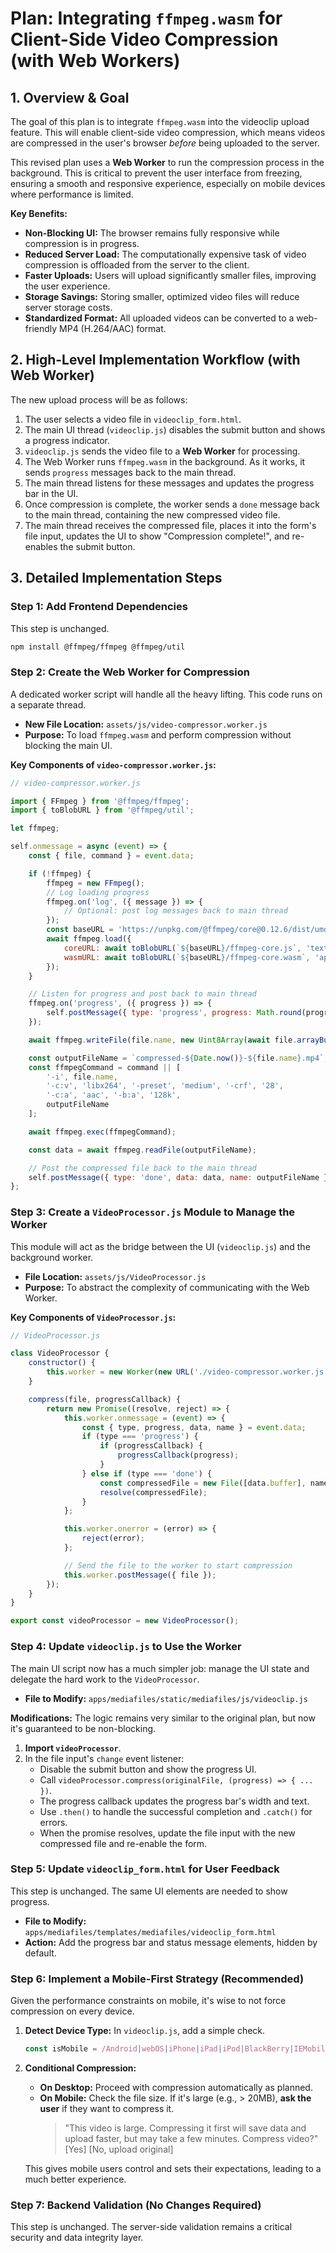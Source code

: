 # Plan: Integrating `ffmpeg.wasm` for Client-Side Video Compression (with Web Workers)

## 1. Overview & Goal

The goal of this plan is to integrate `ffmpeg.wasm` into the videoclip upload feature. This will enable client-side video compression, which means videos are compressed in the user's browser *before* being uploaded to the server.

This revised plan uses a **Web Worker** to run the compression process in the background. This is critical to prevent the user interface from freezing, ensuring a smooth and responsive experience, especially on mobile devices where performance is limited.

**Key Benefits:**
*   **Non-Blocking UI:** The browser remains fully responsive while compression is in progress.
*   **Reduced Server Load:** The computationally expensive task of video compression is offloaded from the server to the client.
*   **Faster Uploads:** Users will upload significantly smaller files, improving the user experience.
*   **Storage Savings:** Storing smaller, optimized video files will reduce server storage costs.
*   **Standardized Format:** All uploaded videos can be converted to a web-friendly MP4 (H.264/AAC) format.

## 2. High-Level Implementation Workflow (with Web Worker)

The new upload process will be as follows:

1.  The user selects a video file in `videoclip_form.html`.
2.  The main UI thread (`videoclip.js`) disables the submit button and shows a progress indicator.
3.  `videoclip.js` sends the video file to a **Web Worker** for processing.
4.  The Web Worker runs `ffmpeg.wasm` in the background. As it works, it sends `progress` messages back to the main thread.
5.  The main thread listens for these messages and updates the progress bar in the UI.
6.  Once compression is complete, the worker sends a `done` message back to the main thread, containing the new compressed video file.
7.  The main thread receives the compressed file, places it into the form's file input, updates the UI to show "Compression complete!", and re-enables the submit button.

## 3. Detailed Implementation Steps

### Step 1: Add Frontend Dependencies

This step is unchanged.

```bash
npm install @ffmpeg/ffmpeg @ffmpeg/util
```

### Step 2: Create the Web Worker for Compression

A dedicated worker script will handle all the heavy lifting. This code runs on a separate thread.

*   **New File Location:** `assets/js/video-compressor.worker.js`
*   **Purpose:** To load `ffmpeg.wasm` and perform compression without blocking the main UI.

**Key Components of `video-compressor.worker.js`:**
```javascript
// video-compressor.worker.js

import { FFmpeg } from '@ffmpeg/ffmpeg';
import { toBlobURL } from '@ffmpeg/util';

let ffmpeg;

self.onmessage = async (event) => {
    const { file, command } = event.data;

    if (!ffmpeg) {
        ffmpeg = new FFmpeg();
        // Log loading progress
        ffmpeg.on('log', ({ message }) => {
            // Optional: post log messages back to main thread
        });
        const baseURL = 'https://unpkg.com/@ffmpeg/core@0.12.6/dist/umd';
        await ffmpeg.load({
            coreURL: await toBlobURL(`${baseURL}/ffmpeg-core.js`, 'text/javascript'),
            wasmURL: await toBlobURL(`${baseURL}/ffmpeg-core.wasm`, 'application/wasm'),
        });
    }

    // Listen for progress and post back to main thread
    ffmpeg.on('progress', ({ progress }) => {
        self.postMessage({ type: 'progress', progress: Math.round(progress * 100) });
    });

    await ffmpeg.writeFile(file.name, new Uint8Array(await file.arrayBuffer()));

    const outputFileName = `compressed-${Date.now()}-${file.name}.mp4`;
    const ffmpegCommand = command || [
        '-i', file.name,
        '-c:v', 'libx264', '-preset', 'medium', '-crf', '28',
        '-c:a', 'aac', '-b:a', '128k',
        outputFileName
    ];

    await ffmpeg.exec(ffmpegCommand);

    const data = await ffmpeg.readFile(outputFileName);

    // Post the compressed file back to the main thread
    self.postMessage({ type: 'done', data: data, name: outputFileName });
};
```

### Step 3: Create a `VideoProcessor.js` Module to Manage the Worker

This module will act as the bridge between the UI (`videoclip.js`) and the background worker.

*   **File Location:** `assets/js/VideoProcessor.js`
*   **Purpose:** To abstract the complexity of communicating with the Web Worker.

**Key Components of `VideoProcessor.js`:**
```javascript
// VideoProcessor.js

class VideoProcessor {
    constructor() {
        this.worker = new Worker(new URL('./video-compressor.worker.js', import.meta.url));
    }

    compress(file, progressCallback) {
        return new Promise((resolve, reject) => {
            this.worker.onmessage = (event) => {
                const { type, progress, data, name } = event.data;
                if (type === 'progress') {
                    if (progressCallback) {
                        progressCallback(progress);
                    }
                } else if (type === 'done') {
                    const compressedFile = new File([data.buffer], name, { type: 'video/mp4' });
                    resolve(compressedFile);
                }
            };

            this.worker.onerror = (error) => {
                reject(error);
            };

            // Send the file to the worker to start compression
            this.worker.postMessage({ file });
        });
    }
}

export const videoProcessor = new VideoProcessor();
```

### Step 4: Update `videoclip.js` to Use the Worker

The main UI script now has a much simpler job: manage the UI state and delegate the hard work to the `VideoProcessor`.

*   **File to Modify:** `apps/mediafiles/static/mediafiles/js/videoclip.js`

**Modifications:**
The logic remains very similar to the original plan, but now it's guaranteed to be non-blocking.

1.  **Import `videoProcessor`**.
2.  In the file input's `change` event listener:
    *   Disable the submit button and show the progress UI.
    *   Call `videoProcessor.compress(originalFile, (progress) => { ... })`.
    *   The progress callback updates the progress bar's width and text.
    *   Use `.then()` to handle the successful completion and `.catch()` for errors.
    *   When the promise resolves, update the file input with the new compressed file and re-enable the form.

### Step 5: Update `videoclip_form.html` for User Feedback

This step is unchanged. The same UI elements are needed to show progress.

*   **File to Modify:** `apps/mediafiles/templates/mediafiles/videoclip_form.html`
*   **Action:** Add the progress bar and status message elements, hidden by default.

### Step 6: Implement a Mobile-First Strategy (Recommended)

Given the performance constraints on mobile, it's wise to not force compression on every device.

1.  **Detect Device Type:** In `videoclip.js`, add a simple check.
    ```javascript
    const isMobile = /Android|webOS|iPhone|iPad|iPod|BlackBerry|IEMobile|Opera Mini/i.test(navigator.userAgent);
    ```
2.  **Conditional Compression:**
    *   **On Desktop:** Proceed with compression automatically as planned.
    *   **On Mobile:** Check the file size. If it's large (e.g., > 20MB), **ask the user** if they want to compress it.
        > "This video is large. Compressing it first will save data and upload faster, but may take a few minutes. Compress video?" [Yes] [No, upload original]

    This gives mobile users control and sets their expectations, leading to a much better experience.

### Step 7: Backend Validation (No Changes Required)

This step is unchanged. The server-side validation remains a critical security and data integrity layer.